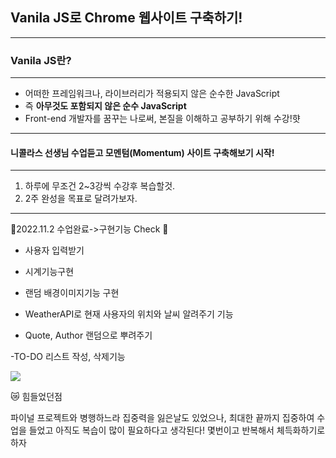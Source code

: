 ## Vanila JS로 Chrome 웹사이트 구축하기!
---
### Vanila JS란?
---
- 어떠한 프레임워크나, 라이브러리가 적용되지 않은 순수한 JavaScript
- 즉 **아무것도 포함되지 않은 순수 JavaScript**
- Front-end 개발자를 꿈꾸는 나로써, 본질을 이해하고 공부하기 위해 수강!햣
---
#### 니콜라스 선생님 수업듣고 모멘텀(Momentum) 사이트 구축해보기 시작! 
---
1. 하루에 무조건 2~3강씩 수강후 복습할것.
2. 2주 완성을 목표로 달려가보자.
---

👹2022.11.2 수업완료->구현기능 Check 👹

- 사용자 입력받기

- 시계기능구현

- 랜덤 배경이미지기능 구현

- WeatherAPI로 현재 사용자의 위치와 날씨 알려주기 기능

- Quote, Author 랜덤으로 뿌려주기

-TO-DO 리스트 작성, 삭제기능

![](2022-11-02-22-50-57.png)


😿 힘들었던점

파이널 프로젝트와 병행하느라 집중력을 잃은날도 있었으나, 최대한 끝까지 집중하여 수업을 들었고 아직도 복습이 많이 필요하다고 생각된다! 몇번이고 반복해서 체득화하기로 하자


